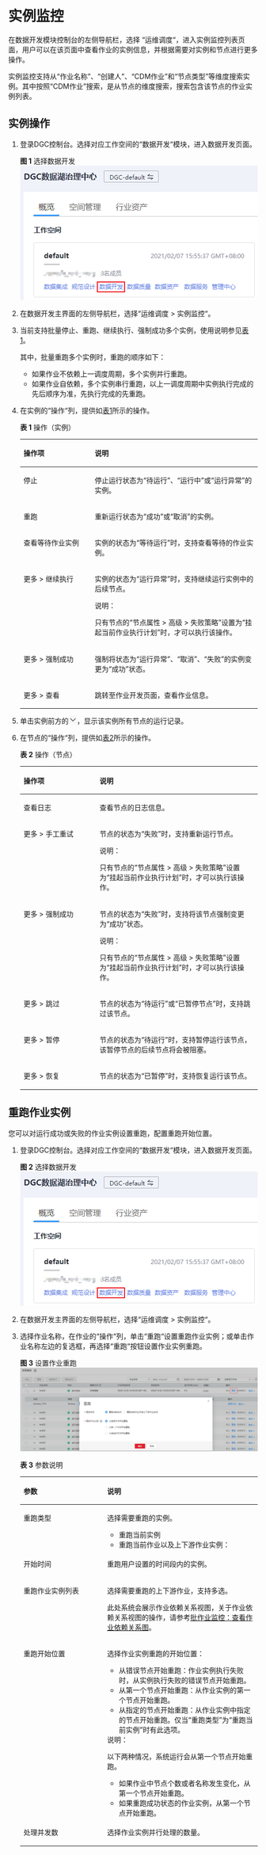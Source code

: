 # 实例监控<a name="dgc_01_0511"></a>

在数据开发模块控制台的左侧导航栏，选择  “运维调度“，进入实例监控列表页面，用户可以在该页面中查看作业的实例信息，并根据需要对实例和节点进行更多操作。

实例监控支持从“作业名称”、“创建人”、“CDM作业”和“节点类型”等维度搜索实例。其中按照“CDM作业”搜索，是从节点的维度搜索，搜索包含该节点的作业实例列表。

## 实例操作<a name="section0702614173211"></a>

1.  登录DGC控制台。选择对应工作空间的“数据开发“模块，进入数据开发页面。

    **图 1**  选择数据开发<a name="dgc_01_0423_fig746051541519"></a>  
    ![](figures/选择数据开发.png "选择数据开发")

2.  在数据开发主界面的左侧导航栏，选择“运维调度  \>  实例监控“。
3.  当前支持批量停止、重跑、继续执行、强制成功多个实例，使用说明参见[表1](#zh-cn_topic_0159100548_table958254318576)。

    其中，批量重跑多个实例时，重跑的顺序如下：

    -   如果作业不依赖上一调度周期，多个实例并行重跑。
    -   如果作业自依赖，多个实例串行重跑，以上一调度周期中实例执行完成的先后顺序为准，先执行完成的先重跑。

4.  在实例的“操作“列，提供如[表1](#zh-cn_topic_0159100548_table958254318576)所示的操作。

    **表 1**  操作（实例）

    <a name="zh-cn_topic_0159100548_table958254318576"></a>
    <table><thead align="left"><tr id="zh-cn_topic_0159100548_row1558284313572"><th class="cellrowborder" valign="top" width="30%" id="mcps1.2.3.1.1"><p id="zh-cn_topic_0159100548_p75823437579"><a name="zh-cn_topic_0159100548_p75823437579"></a><a name="zh-cn_topic_0159100548_p75823437579"></a>操作项</p>
    </th>
    <th class="cellrowborder" valign="top" width="70%" id="mcps1.2.3.1.2"><p id="zh-cn_topic_0159100548_p45821843165710"><a name="zh-cn_topic_0159100548_p45821843165710"></a><a name="zh-cn_topic_0159100548_p45821843165710"></a>说明</p>
    </th>
    </tr>
    </thead>
    <tbody><tr id="zh-cn_topic_0159100548_row35827433577"><td class="cellrowborder" valign="top" width="30%" headers="mcps1.2.3.1.1 "><p id="zh-cn_topic_0159100548_p17582114312576"><a name="zh-cn_topic_0159100548_p17582114312576"></a><a name="zh-cn_topic_0159100548_p17582114312576"></a>停止</p>
    </td>
    <td class="cellrowborder" valign="top" width="70%" headers="mcps1.2.3.1.2 "><p id="zh-cn_topic_0159100548_p7582104311578"><a name="zh-cn_topic_0159100548_p7582104311578"></a><a name="zh-cn_topic_0159100548_p7582104311578"></a>停止运行状态为<span class="parmvalue" id="zh-cn_topic_0159100548_parmvalue2075319533429"><a name="zh-cn_topic_0159100548_parmvalue2075319533429"></a><a name="zh-cn_topic_0159100548_parmvalue2075319533429"></a>“待运行”</span>、<span class="parmvalue" id="zh-cn_topic_0159100548_parmvalue47531253134213"><a name="zh-cn_topic_0159100548_parmvalue47531253134213"></a><a name="zh-cn_topic_0159100548_parmvalue47531253134213"></a>“运行中”</span>或<span class="parmvalue" id="zh-cn_topic_0159100548_parmvalue375345364219"><a name="zh-cn_topic_0159100548_parmvalue375345364219"></a><a name="zh-cn_topic_0159100548_parmvalue375345364219"></a>“运行异常”</span>的实例。</p>
    </td>
    </tr>
    <tr id="zh-cn_topic_0159100548_row10582843155716"><td class="cellrowborder" valign="top" width="30%" headers="mcps1.2.3.1.1 "><p id="zh-cn_topic_0159100548_p558210437578"><a name="zh-cn_topic_0159100548_p558210437578"></a><a name="zh-cn_topic_0159100548_p558210437578"></a>重跑</p>
    </td>
    <td class="cellrowborder" valign="top" width="70%" headers="mcps1.2.3.1.2 "><p id="zh-cn_topic_0159100548_p1754215301448"><a name="zh-cn_topic_0159100548_p1754215301448"></a><a name="zh-cn_topic_0159100548_p1754215301448"></a>重新运行状态为<span class="parmvalue" id="zh-cn_topic_0159100548_parmvalue8542183016442"><a name="zh-cn_topic_0159100548_parmvalue8542183016442"></a><a name="zh-cn_topic_0159100548_parmvalue8542183016442"></a>“成功”</span>或<span class="parmvalue" id="zh-cn_topic_0159100548_parmvalue14542153016440"><a name="zh-cn_topic_0159100548_parmvalue14542153016440"></a><a name="zh-cn_topic_0159100548_parmvalue14542153016440"></a>“取消”</span>的实例。</p>
    </td>
    </tr>
    <tr id="zh-cn_topic_0159100548_row1845754013820"><td class="cellrowborder" valign="top" width="30%" headers="mcps1.2.3.1.1 "><p id="zh-cn_topic_0159100548_p511614441344"><a name="zh-cn_topic_0159100548_p511614441344"></a><a name="zh-cn_topic_0159100548_p511614441344"></a>查看等待作业实例</p>
    </td>
    <td class="cellrowborder" valign="top" width="70%" headers="mcps1.2.3.1.2 "><p id="zh-cn_topic_0159100548_p11116544193419"><a name="zh-cn_topic_0159100548_p11116544193419"></a><a name="zh-cn_topic_0159100548_p11116544193419"></a>实例的状态为<span class="parmvalue" id="zh-cn_topic_0159100548_parmvalue1623023714019"><a name="zh-cn_topic_0159100548_parmvalue1623023714019"></a><a name="zh-cn_topic_0159100548_parmvalue1623023714019"></a>“等待运行”</span>时，支持查看等待的作业实例。</p>
    </td>
    </tr>
    <tr id="zh-cn_topic_0159100548_row158214433574"><td class="cellrowborder" valign="top" width="30%" headers="mcps1.2.3.1.1 "><p id="zh-cn_topic_0159100548_p1558284315711"><a name="zh-cn_topic_0159100548_p1558284315711"></a><a name="zh-cn_topic_0159100548_p1558284315711"></a>更多 &gt; 继续执行</p>
    </td>
    <td class="cellrowborder" valign="top" width="70%" headers="mcps1.2.3.1.2 "><p id="zh-cn_topic_0159100548_p14582164311577"><a name="zh-cn_topic_0159100548_p14582164311577"></a><a name="zh-cn_topic_0159100548_p14582164311577"></a>实例的状态为<span class="parmvalue" id="zh-cn_topic_0159100548_parmvalue175821431570"><a name="zh-cn_topic_0159100548_parmvalue175821431570"></a><a name="zh-cn_topic_0159100548_parmvalue175821431570"></a>“运行异常”</span>时，支持继续运行实例中的后续<span id="zh-cn_topic_0159100548_text3582164312571"><a name="zh-cn_topic_0159100548_text3582164312571"></a><a name="zh-cn_topic_0159100548_text3582164312571"></a>节点</span>。</p>
    <div class="note" id="zh-cn_topic_0159100548_note25821343175719"><a name="zh-cn_topic_0159100548_note25821343175719"></a><a name="zh-cn_topic_0159100548_note25821343175719"></a><span class="notetitle"> 说明： </span><div class="notebody"><p id="zh-cn_topic_0159100548_p1958234395714"><a name="zh-cn_topic_0159100548_p1958234395714"></a><a name="zh-cn_topic_0159100548_p1958234395714"></a>只有<span id="zh-cn_topic_0159100548_text5582124311576"><a name="zh-cn_topic_0159100548_text5582124311576"></a><a name="zh-cn_topic_0159100548_text5582124311576"></a>节点</span>的<span class="menucascade" id="zh-cn_topic_0159100548_menucascade4582124319572"><a name="zh-cn_topic_0159100548_menucascade4582124319572"></a><a name="zh-cn_topic_0159100548_menucascade4582124319572"></a>“<span class="uicontrol" id="zh-cn_topic_0159100548_uicontrol45821243135714"><a name="zh-cn_topic_0159100548_uicontrol45821243135714"></a><a name="zh-cn_topic_0159100548_uicontrol45821243135714"></a>节点属性</span> &gt; <span class="uicontrol" id="zh-cn_topic_0159100548_uicontrol13582043145720"><a name="zh-cn_topic_0159100548_uicontrol13582043145720"></a><a name="zh-cn_topic_0159100548_uicontrol13582043145720"></a>高级</span> &gt; <span class="uicontrol" id="zh-cn_topic_0159100548_uicontrol4582164395717"><a name="zh-cn_topic_0159100548_uicontrol4582164395717"></a><a name="zh-cn_topic_0159100548_uicontrol4582164395717"></a>失败策略</span>”</span>设置为<span id="zh-cn_topic_0159100548_ph05821743175711"><a name="zh-cn_topic_0159100548_ph05821743175711"></a><a name="zh-cn_topic_0159100548_ph05821743175711"></a><span class="parmname" id="zh-cn_topic_0099822521_parmname420435185116"><a name="zh-cn_topic_0099822521_parmname420435185116"></a><a name="zh-cn_topic_0099822521_parmname420435185116"></a>“挂起当前作业执行计划”</span></span>时，才可以执行该操作。</p>
    </div></div>
    </td>
    </tr>
    <tr id="zh-cn_topic_0159100548_row15821434571"><td class="cellrowborder" valign="top" width="30%" headers="mcps1.2.3.1.1 "><p id="zh-cn_topic_0159100548_p15582104355717"><a name="zh-cn_topic_0159100548_p15582104355717"></a><a name="zh-cn_topic_0159100548_p15582104355717"></a>更多 &gt; 强制成功</p>
    </td>
    <td class="cellrowborder" valign="top" width="70%" headers="mcps1.2.3.1.2 "><p id="zh-cn_topic_0159100548_p8582104320578"><a name="zh-cn_topic_0159100548_p8582104320578"></a><a name="zh-cn_topic_0159100548_p8582104320578"></a>强制将状态为<span class="parmvalue" id="zh-cn_topic_0159100548_parmvalue17254431104410"><a name="zh-cn_topic_0159100548_parmvalue17254431104410"></a><a name="zh-cn_topic_0159100548_parmvalue17254431104410"></a>“运行异常”</span>、<span class="parmvalue" id="zh-cn_topic_0159100548_parmvalue38071329132813"><a name="zh-cn_topic_0159100548_parmvalue38071329132813"></a><a name="zh-cn_topic_0159100548_parmvalue38071329132813"></a>“取消”</span>、<span class="parmvalue" id="zh-cn_topic_0159100548_parmvalue333761012254"><a name="zh-cn_topic_0159100548_parmvalue333761012254"></a><a name="zh-cn_topic_0159100548_parmvalue333761012254"></a>“失败”</span>的实例变更为<span class="parmvalue" id="zh-cn_topic_0159100548_parmvalue362924604418"><a name="zh-cn_topic_0159100548_parmvalue362924604418"></a><a name="zh-cn_topic_0159100548_parmvalue362924604418"></a>“成功”</span>状态。</p>
    </td>
    </tr>
    <tr id="zh-cn_topic_0159100548_row9642818103917"><td class="cellrowborder" valign="top" width="30%" headers="mcps1.2.3.1.1 "><p id="zh-cn_topic_0159100548_p13642111843916"><a name="zh-cn_topic_0159100548_p13642111843916"></a><a name="zh-cn_topic_0159100548_p13642111843916"></a>更多 &gt; 查看</p>
    </td>
    <td class="cellrowborder" valign="top" width="70%" headers="mcps1.2.3.1.2 "><p id="zh-cn_topic_0159100548_p126423188391"><a name="zh-cn_topic_0159100548_p126423188391"></a><a name="zh-cn_topic_0159100548_p126423188391"></a>跳转至作业开发页面，查看作业信息。</p>
    </td>
    </tr>
    </tbody>
    </table>

5.  单击实例前方的![](figures/instance_details.png)，显示该实例所有节点的运行记录。
6.  在节点的“操作“列，提供如[表2](#zh-cn_topic_0159100548_table181913016117)所示的操作。

    **表 2**  操作（节点）

    <a name="zh-cn_topic_0159100548_table181913016117"></a>
    <table><thead align="left"><tr id="zh-cn_topic_0159100548_row241300116"><th class="cellrowborder" valign="top" width="32%" id="mcps1.2.3.1.1"><p id="zh-cn_topic_0159100548_p441002018"><a name="zh-cn_topic_0159100548_p441002018"></a><a name="zh-cn_topic_0159100548_p441002018"></a>操作项</p>
    </th>
    <th class="cellrowborder" valign="top" width="68%" id="mcps1.2.3.1.2"><p id="zh-cn_topic_0159100548_p64508112"><a name="zh-cn_topic_0159100548_p64508112"></a><a name="zh-cn_topic_0159100548_p64508112"></a>说明</p>
    </th>
    </tr>
    </thead>
    <tbody><tr id="zh-cn_topic_0159100548_row194120212"><td class="cellrowborder" valign="top" width="32%" headers="mcps1.2.3.1.1 "><p id="zh-cn_topic_0159100548_p74107111"><a name="zh-cn_topic_0159100548_p74107111"></a><a name="zh-cn_topic_0159100548_p74107111"></a>查看日志</p>
    </td>
    <td class="cellrowborder" valign="top" width="68%" headers="mcps1.2.3.1.2 "><p id="zh-cn_topic_0159100548_p11413016113"><a name="zh-cn_topic_0159100548_p11413016113"></a><a name="zh-cn_topic_0159100548_p11413016113"></a>查看<span id="zh-cn_topic_0159100548_text2412011119"><a name="zh-cn_topic_0159100548_text2412011119"></a><a name="zh-cn_topic_0159100548_text2412011119"></a>节点</span>的日志信息。</p>
    </td>
    </tr>
    <tr id="zh-cn_topic_0159100548_row18195019113"><td class="cellrowborder" valign="top" width="32%" headers="mcps1.2.3.1.1 "><p id="zh-cn_topic_0159100548_p12417011120"><a name="zh-cn_topic_0159100548_p12417011120"></a><a name="zh-cn_topic_0159100548_p12417011120"></a>更多 &gt; 手工重试</p>
    </td>
    <td class="cellrowborder" valign="top" width="68%" headers="mcps1.2.3.1.2 "><p id="zh-cn_topic_0159100548_p0191809114"><a name="zh-cn_topic_0159100548_p0191809114"></a><a name="zh-cn_topic_0159100548_p0191809114"></a><span id="zh-cn_topic_0159100548_text441808119"><a name="zh-cn_topic_0159100548_text441808119"></a><a name="zh-cn_topic_0159100548_text441808119"></a>节点</span>的状态为<span class="parmvalue" id="zh-cn_topic_0159100548_parmvalue6198014117"><a name="zh-cn_topic_0159100548_parmvalue6198014117"></a><a name="zh-cn_topic_0159100548_parmvalue6198014117"></a>“失败”</span>时，支持重新运行<span id="zh-cn_topic_0159100548_text5191406114"><a name="zh-cn_topic_0159100548_text5191406114"></a><a name="zh-cn_topic_0159100548_text5191406114"></a>节点</span>。</p>
    <div class="note" id="zh-cn_topic_0159100548_note61331714134915"><a name="zh-cn_topic_0159100548_note61331714134915"></a><a name="zh-cn_topic_0159100548_note61331714134915"></a><span class="notetitle"> 说明： </span><div class="notebody"><p id="zh-cn_topic_0159100548_p18133181474912"><a name="zh-cn_topic_0159100548_p18133181474912"></a><a name="zh-cn_topic_0159100548_p18133181474912"></a>只有<span id="zh-cn_topic_0159100548_text186458161495"><a name="zh-cn_topic_0159100548_text186458161495"></a><a name="zh-cn_topic_0159100548_text186458161495"></a>节点</span>的<span class="menucascade" id="zh-cn_topic_0159100548_menucascade166451716164919"><a name="zh-cn_topic_0159100548_menucascade166451716164919"></a><a name="zh-cn_topic_0159100548_menucascade166451716164919"></a>“<span class="uicontrol" id="zh-cn_topic_0159100548_uicontrol18645101624919"><a name="zh-cn_topic_0159100548_uicontrol18645101624919"></a><a name="zh-cn_topic_0159100548_uicontrol18645101624919"></a>节点属性</span> &gt; <span class="uicontrol" id="zh-cn_topic_0159100548_uicontrol1564510167493"><a name="zh-cn_topic_0159100548_uicontrol1564510167493"></a><a name="zh-cn_topic_0159100548_uicontrol1564510167493"></a>高级</span> &gt; <span class="uicontrol" id="zh-cn_topic_0159100548_uicontrol10645171664915"><a name="zh-cn_topic_0159100548_uicontrol10645171664915"></a><a name="zh-cn_topic_0159100548_uicontrol10645171664915"></a>失败策略</span>”</span>设置为<span id="zh-cn_topic_0159100548_ph66457162497"><a name="zh-cn_topic_0159100548_ph66457162497"></a><a name="zh-cn_topic_0159100548_ph66457162497"></a><span class="parmname" id="zh-cn_topic_0099822521_parmname420435185116_1"><a name="zh-cn_topic_0099822521_parmname420435185116_1"></a><a name="zh-cn_topic_0099822521_parmname420435185116_1"></a>“挂起当前作业执行计划”</span></span>时，才可以执行该操作。</p>
    </div></div>
    </td>
    </tr>
    <tr id="zh-cn_topic_0159100548_row719100419"><td class="cellrowborder" valign="top" width="32%" headers="mcps1.2.3.1.1 "><p id="zh-cn_topic_0159100548_p14197019117"><a name="zh-cn_topic_0159100548_p14197019117"></a><a name="zh-cn_topic_0159100548_p14197019117"></a>更多 &gt; 强制成功</p>
    </td>
    <td class="cellrowborder" valign="top" width="68%" headers="mcps1.2.3.1.2 "><p id="zh-cn_topic_0159100548_p919903112"><a name="zh-cn_topic_0159100548_p919903112"></a><a name="zh-cn_topic_0159100548_p919903112"></a><span id="zh-cn_topic_0159100548_text8191202116"><a name="zh-cn_topic_0159100548_text8191202116"></a><a name="zh-cn_topic_0159100548_text8191202116"></a>节点</span>的状态为<span class="parmvalue" id="zh-cn_topic_0159100548_parmvalue319508111"><a name="zh-cn_topic_0159100548_parmvalue319508111"></a><a name="zh-cn_topic_0159100548_parmvalue319508111"></a>“失败”</span>时，支持将该<span id="zh-cn_topic_0159100548_text8191909111"><a name="zh-cn_topic_0159100548_text8191909111"></a><a name="zh-cn_topic_0159100548_text8191909111"></a>节点</span>强制变更为<span class="parmvalue" id="zh-cn_topic_0159100548_parmvalue181930918"><a name="zh-cn_topic_0159100548_parmvalue181930918"></a><a name="zh-cn_topic_0159100548_parmvalue181930918"></a>“成功”</span>状态。</p>
    <div class="note" id="zh-cn_topic_0159100548_note175571420164911"><a name="zh-cn_topic_0159100548_note175571420164911"></a><a name="zh-cn_topic_0159100548_note175571420164911"></a><span class="notetitle"> 说明： </span><div class="notebody"><p id="zh-cn_topic_0159100548_p11557162004916"><a name="zh-cn_topic_0159100548_p11557162004916"></a><a name="zh-cn_topic_0159100548_p11557162004916"></a>只有<span id="zh-cn_topic_0159100548_text4332192224910"><a name="zh-cn_topic_0159100548_text4332192224910"></a><a name="zh-cn_topic_0159100548_text4332192224910"></a>节点</span>的<span class="menucascade" id="zh-cn_topic_0159100548_menucascade133262234919"><a name="zh-cn_topic_0159100548_menucascade133262234919"></a><a name="zh-cn_topic_0159100548_menucascade133262234919"></a>“<span class="uicontrol" id="zh-cn_topic_0159100548_uicontrol7333132274910"><a name="zh-cn_topic_0159100548_uicontrol7333132274910"></a><a name="zh-cn_topic_0159100548_uicontrol7333132274910"></a>节点属性</span> &gt; <span class="uicontrol" id="zh-cn_topic_0159100548_uicontrol153337226491"><a name="zh-cn_topic_0159100548_uicontrol153337226491"></a><a name="zh-cn_topic_0159100548_uicontrol153337226491"></a>高级</span> &gt; <span class="uicontrol" id="zh-cn_topic_0159100548_uicontrol17333102254913"><a name="zh-cn_topic_0159100548_uicontrol17333102254913"></a><a name="zh-cn_topic_0159100548_uicontrol17333102254913"></a>失败策略</span>”</span>设置为<span id="zh-cn_topic_0159100548_ph19333152224916"><a name="zh-cn_topic_0159100548_ph19333152224916"></a><a name="zh-cn_topic_0159100548_ph19333152224916"></a><span class="parmname" id="zh-cn_topic_0099822521_parmname420435185116_2"><a name="zh-cn_topic_0099822521_parmname420435185116_2"></a><a name="zh-cn_topic_0099822521_parmname420435185116_2"></a>“挂起当前作业执行计划”</span></span>时，才可以执行该操作。</p>
    </div></div>
    </td>
    </tr>
    <tr id="zh-cn_topic_0159100548_row151950117"><td class="cellrowborder" valign="top" width="32%" headers="mcps1.2.3.1.1 "><p id="zh-cn_topic_0159100548_p01960710"><a name="zh-cn_topic_0159100548_p01960710"></a><a name="zh-cn_topic_0159100548_p01960710"></a>更多 &gt; 跳过</p>
    </td>
    <td class="cellrowborder" valign="top" width="68%" headers="mcps1.2.3.1.2 "><p id="zh-cn_topic_0159100548_p91913017117"><a name="zh-cn_topic_0159100548_p91913017117"></a><a name="zh-cn_topic_0159100548_p91913017117"></a><span id="zh-cn_topic_0159100548_text181912013113"><a name="zh-cn_topic_0159100548_text181912013113"></a><a name="zh-cn_topic_0159100548_text181912013113"></a>节点</span>的状态为<span class="parmvalue" id="zh-cn_topic_0159100548_parmvalue81911013117"><a name="zh-cn_topic_0159100548_parmvalue81911013117"></a><a name="zh-cn_topic_0159100548_parmvalue81911013117"></a>“待运行”</span>或<span class="parmvalue" id="zh-cn_topic_0159100548_parmvalue1819701513"><a name="zh-cn_topic_0159100548_parmvalue1819701513"></a><a name="zh-cn_topic_0159100548_parmvalue1819701513"></a>“已暂停<span id="zh-cn_topic_0159100548_text4195016110"><a name="zh-cn_topic_0159100548_text4195016110"></a><a name="zh-cn_topic_0159100548_text4195016110"></a>节点</span>”</span>时，支持跳过该<span id="zh-cn_topic_0159100548_text219906112"><a name="zh-cn_topic_0159100548_text219906112"></a><a name="zh-cn_topic_0159100548_text219906112"></a>节点</span>。</p>
    </td>
    </tr>
    <tr id="zh-cn_topic_0159100548_row5191401120"><td class="cellrowborder" valign="top" width="32%" headers="mcps1.2.3.1.1 "><p id="zh-cn_topic_0159100548_p1196012114"><a name="zh-cn_topic_0159100548_p1196012114"></a><a name="zh-cn_topic_0159100548_p1196012114"></a>更多 &gt; 暂停</p>
    </td>
    <td class="cellrowborder" valign="top" width="68%" headers="mcps1.2.3.1.2 "><p id="zh-cn_topic_0159100548_p619180211"><a name="zh-cn_topic_0159100548_p619180211"></a><a name="zh-cn_topic_0159100548_p619180211"></a><span id="zh-cn_topic_0159100548_text191960014"><a name="zh-cn_topic_0159100548_text191960014"></a><a name="zh-cn_topic_0159100548_text191960014"></a>节点</span>的状态为<span class="parmvalue" id="zh-cn_topic_0159100548_parmvalue1819130817"><a name="zh-cn_topic_0159100548_parmvalue1819130817"></a><a name="zh-cn_topic_0159100548_parmvalue1819130817"></a>“待运行”</span>时，支持暂停运行该<span id="zh-cn_topic_0159100548_text1319170612"><a name="zh-cn_topic_0159100548_text1319170612"></a><a name="zh-cn_topic_0159100548_text1319170612"></a>节点</span>，该暂停<span id="zh-cn_topic_0159100548_text319150515"><a name="zh-cn_topic_0159100548_text319150515"></a><a name="zh-cn_topic_0159100548_text319150515"></a>节点</span>的后续<span id="zh-cn_topic_0159100548_text1319170414"><a name="zh-cn_topic_0159100548_text1319170414"></a><a name="zh-cn_topic_0159100548_text1319170414"></a>节点</span>将会被阻塞。</p>
    </td>
    </tr>
    <tr id="zh-cn_topic_0159100548_row0191701213"><td class="cellrowborder" valign="top" width="32%" headers="mcps1.2.3.1.1 "><p id="zh-cn_topic_0159100548_p819609117"><a name="zh-cn_topic_0159100548_p819609117"></a><a name="zh-cn_topic_0159100548_p819609117"></a>更多 &gt; 恢复</p>
    </td>
    <td class="cellrowborder" valign="top" width="68%" headers="mcps1.2.3.1.2 "><p id="zh-cn_topic_0159100548_p11192001613"><a name="zh-cn_topic_0159100548_p11192001613"></a><a name="zh-cn_topic_0159100548_p11192001613"></a><span id="zh-cn_topic_0159100548_text71950510"><a name="zh-cn_topic_0159100548_text71950510"></a><a name="zh-cn_topic_0159100548_text71950510"></a>节点</span>的状态为<span class="parmvalue" id="zh-cn_topic_0159100548_parmvalue19191401817"><a name="zh-cn_topic_0159100548_parmvalue19191401817"></a><a name="zh-cn_topic_0159100548_parmvalue19191401817"></a>“已暂停”</span>时，支持恢复运行该<span id="zh-cn_topic_0159100548_text5194012114"><a name="zh-cn_topic_0159100548_text5194012114"></a><a name="zh-cn_topic_0159100548_text5194012114"></a>节点</span>。</p>
    </td>
    </tr>
    </tbody>
    </table>


## 重跑作业实例<a name="zh-cn_topic_0118654558_section2112927164718"></a>

您可以对运行成功或失败的作业实例设置重跑，配置重跑开始位置。

1.  登录DGC控制台。选择对应工作空间的“数据开发“模块，进入数据开发页面。

    **图 2**  选择数据开发<a name="dgc_01_0423_fig746051541519_1"></a>  
    ![](figures/选择数据开发.png "选择数据开发")

2.  在数据开发主界面的左侧导航栏，选择“运维调度  \>  实例监控“。
3.  选择作业名称，在作业的“操作“列，单击“重跑“设置重跑作业实例；或单击作业名称左边的复选框，再选择“重跑“按钮设置作业实例重跑。

    **图 3**  设置作业重跑<a name="fig1942533222713"></a>  
    ![](figures/设置作业重跑.png "设置作业重跑")

    **表 3**  参数说明

    <a name="zh-cn_topic_0118654558_table15019455411"></a>
    <table><thead align="left"><tr id="zh-cn_topic_0118654558_row9507465414"><th class="cellrowborder" valign="top" width="35.17%" id="mcps1.2.3.1.1"><p id="zh-cn_topic_0118654558_p15034125412"><a name="zh-cn_topic_0118654558_p15034125412"></a><a name="zh-cn_topic_0118654558_p15034125412"></a>参数</p>
    </th>
    <th class="cellrowborder" valign="top" width="64.83%" id="mcps1.2.3.1.2"><p id="zh-cn_topic_0118654558_p20507419547"><a name="zh-cn_topic_0118654558_p20507419547"></a><a name="zh-cn_topic_0118654558_p20507419547"></a>说明</p>
    </th>
    </tr>
    </thead>
    <tbody><tr id="row48571031111716"><td class="cellrowborder" valign="top" width="35.17%" headers="mcps1.2.3.1.1 "><p id="p585833114178"><a name="p585833114178"></a><a name="p585833114178"></a>重跑类型</p>
    </td>
    <td class="cellrowborder" valign="top" width="64.83%" headers="mcps1.2.3.1.2 "><p id="p1923714531719"><a name="p1923714531719"></a><a name="p1923714531719"></a>选择需要重跑的实例。</p>
    <a name="ul62091690183"></a><a name="ul62091690183"></a><ul id="ul62091690183"><li>重跑当前实例</li><li>重跑当前作业以及上下游作业实例：</li></ul>
    </td>
    </tr>
    <tr id="row1459412346213"><td class="cellrowborder" valign="top" width="35.17%" headers="mcps1.2.3.1.1 "><p id="p02251337132110"><a name="p02251337132110"></a><a name="p02251337132110"></a>开始时间</p>
    </td>
    <td class="cellrowborder" valign="top" width="64.83%" headers="mcps1.2.3.1.2 "><p id="p135943347219"><a name="p135943347219"></a><a name="p135943347219"></a>重跑用户设置的时间段内的实例。</p>
    </td>
    </tr>
    <tr id="row6439173214217"><td class="cellrowborder" valign="top" width="35.17%" headers="mcps1.2.3.1.1 "><p id="p659473415219"><a name="p659473415219"></a><a name="p659473415219"></a>重跑作业实例列表</p>
    </td>
    <td class="cellrowborder" valign="top" width="64.83%" headers="mcps1.2.3.1.2 "><p id="p1655273601318"><a name="p1655273601318"></a><a name="p1655273601318"></a>选择需要重跑的上下游作业，支持多选。</p>
    <p id="p472212111227"><a name="p472212111227"></a><a name="p472212111227"></a>此处系统会展示作业依赖关系视图，关于作业依赖关系视图的操作，请参考<a href="批作业监控.md#section1913992715419">批作业监控：查看作业依赖关系图</a>。</p>
    </td>
    </tr>
    <tr id="zh-cn_topic_0118654558_row18899622103418"><td class="cellrowborder" valign="top" width="35.17%" headers="mcps1.2.3.1.1 "><p id="zh-cn_topic_0118654558_p590052213346"><a name="zh-cn_topic_0118654558_p590052213346"></a><a name="zh-cn_topic_0118654558_p590052213346"></a>重跑开始位置</p>
    </td>
    <td class="cellrowborder" valign="top" width="64.83%" headers="mcps1.2.3.1.2 "><p id="zh-cn_topic_0118654558_p10900192253415"><a name="zh-cn_topic_0118654558_p10900192253415"></a><a name="zh-cn_topic_0118654558_p10900192253415"></a>选择作业实例重跑的开始位置：</p>
    <a name="zh-cn_topic_0118654558_ul437512816364"></a><a name="zh-cn_topic_0118654558_ul437512816364"></a><ul id="zh-cn_topic_0118654558_ul437512816364"><li>从错误节点开始重跑：作业实例执行失败时，从实例执行失败的错误节点开始重跑。</li><li>从第一个节点开始重跑：从作业实例的第一个节点开始重跑。</li><li>从指定的节点开始重跑：从作业实例中指定的节点开始重跑。仅当“重跑类型”为“重跑当前实例”时有此选项。</li></ul>
    <div class="note" id="zh-cn_topic_0118654558_note77351249103611"><a name="zh-cn_topic_0118654558_note77351249103611"></a><a name="zh-cn_topic_0118654558_note77351249103611"></a><span class="notetitle"> 说明： </span><div class="notebody"><p id="zh-cn_topic_0118654558_p118361104017"><a name="zh-cn_topic_0118654558_p118361104017"></a><a name="zh-cn_topic_0118654558_p118361104017"></a>以下两种情况，系统运行会从第一个节点开始重跑。</p>
    <a name="zh-cn_topic_0118654558_ul165113420374"></a><a name="zh-cn_topic_0118654558_ul165113420374"></a><ul id="zh-cn_topic_0118654558_ul165113420374"><li>如果作业中节点个数或者名称发生变化，从第一个节点开始重跑。</li><li>如果重跑成功状态的作业实例，从第一个节点开始重跑。</li></ul>
    </div></div>
    </td>
    </tr>
    <tr id="row16195592115"><td class="cellrowborder" valign="top" width="35.17%" headers="mcps1.2.3.1.1 "><p id="p319357214"><a name="p319357214"></a><a name="p319357214"></a>处理并发数</p>
    </td>
    <td class="cellrowborder" valign="top" width="64.83%" headers="mcps1.2.3.1.2 "><p id="p10191532114"><a name="p10191532114"></a><a name="p10191532114"></a>选择作业实例并行处理的数量。</p>
    </td>
    </tr>
    </tbody>
    </table>


